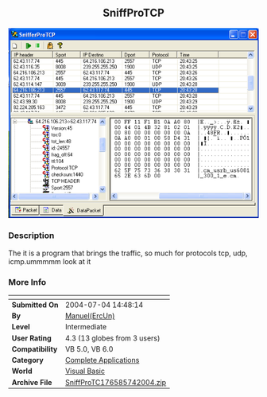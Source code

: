 ﻿<div align="center">

## SniffProTCP

<img src="PIC2004741447352266.gif">
</div>

### Description

The it is a program that brings the traffic, so much for protocols tcp, udp, icmp.ummmmm look at it
 
### More Info
 


<span>             |<span>
---                |---
**Submitted On**   |2004-07-04 14:48:14
**By**             |[Manuel\(ErcUn\)](https://github.com/Planet-Source-Code/PSCIndex/blob/master/ByAuthor/manuel-ercun.md)
**Level**          |Intermediate
**User Rating**    |4.3 (13 globes from 3 users)
**Compatibility**  |VB 5\.0, VB 6\.0
**Category**       |[Complete Applications](https://github.com/Planet-Source-Code/PSCIndex/blob/master/ByCategory/complete-applications__1-27.md)
**World**          |[Visual Basic](https://github.com/Planet-Source-Code/PSCIndex/blob/master/ByWorld/visual-basic.md)
**Archive File**   |[SniffProTC176585742004\.zip](https://github.com/Planet-Source-Code/manuel-ercun-sniffprotcp__1-54757/archive/master.zip)








